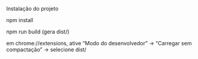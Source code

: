 Instalação do projeto

npm install

npm run build (gera dist/)

em chrome://extensions, ative “Modo do desenvolvedor” → “Carregar sem compactação” → selecione dist/

